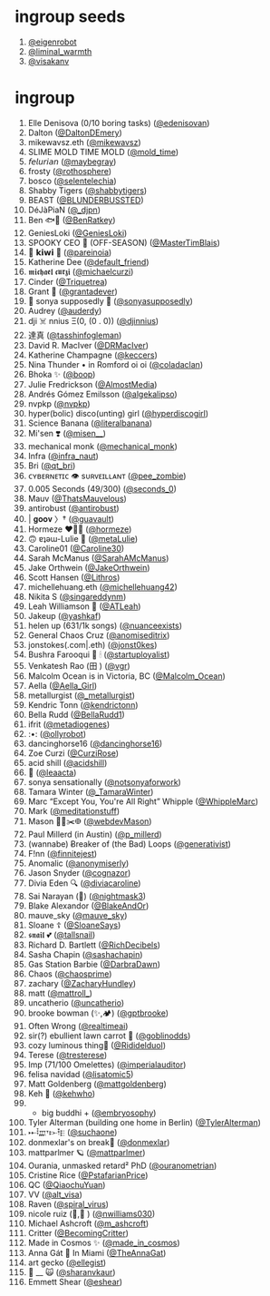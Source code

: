 # ingroup seeds
1. [@eigenrobot](https://twitter.com/eigenrobot)
1. [@liminal_warmth](https://twitter.com/liminal_warmth)
1. [@visakanv](https://twitter.com/visakanv)

# ingroup
1. Elle Denisova (0/10 boring tasks) ([@edenisovan](https://twitter.com/edenisovan))
1. Dalton ([@DaltonDEmery](https://twitter.com/DaltonDEmery))
1. mikewavsz.eth ([@mikewavsz](https://twitter.com/mikewavsz))
1. SLIME MOLD TIME MOLD ([@mold_time](https://twitter.com/mold_time))
1. 𝘧𝘦𝘭𝘶𝘳𝘪𝘢𝘯 ([@maybegray](https://twitter.com/maybegray))
1. frosty ([@rothosphere](https://twitter.com/rothosphere))
1. bosco ([@selentelechia](https://twitter.com/selentelechia))
1. Shabby Tigers ([@shabbytigers](https://twitter.com/shabbytigers))
1. BEAST ([@BLUNDERBUSSTED](https://twitter.com/BLUNDERBUSSTED))
1. DéJàPiaN ([@_djpn](https://twitter.com/_djpn))
1. Ben 🐟💙 ([@BenRatkey](https://twitter.com/BenRatkey))
1. GeniesLoki ([@GeniesLoki](https://twitter.com/GeniesLoki))
1. SPOOKY CEO 👻 (OFF-SEASON) ([@MasterTimBlais](https://twitter.com/MasterTimBlais))
1. 🐯 𝗸𝗶𝘄𝗶 🐯 ([@pareinoia](https://twitter.com/pareinoia))
1. Katherine Dee ([@default_friend](https://twitter.com/default_friend))
1. 𝖒𝖎𝖈𝖍𝖆𝖊𝖑 𝖈𝖚𝖗𝖟𝖎 ([@michaelcurzi](https://twitter.com/michaelcurzi))
1. Cinder ([@Triquetrea](https://twitter.com/Triquetrea))
1. Grant 🌄 ([@grantadever](https://twitter.com/grantadever))
1. 🎀 sonya supposedly 🤖 ([@sonyasupposedly](https://twitter.com/sonyasupposedly))
1. Audrey ([@auderdy](https://twitter.com/auderdy))
1. dji ☠️ nnius Ξ(0, (0 . 0)) ([@djinnius](https://twitter.com/djinnius))
1. 達真 ([@tasshinfogleman](https://twitter.com/tasshinfogleman))
1. David R. MacIver ([@DRMacIver](https://twitter.com/DRMacIver))
1. Katherine Champagne ([@keccers](https://twitter.com/keccers))
1. Nina Thunder • in Romford oi oi ([@coladaclan](https://twitter.com/coladaclan))
1. Bhoka ✨ ([@boop](https://twitter.com/boop))
1. Julie Fredrickson ([@AlmostMedia](https://twitter.com/AlmostMedia))
1. Andrés Gómez Emilsson ([@algekalipso](https://twitter.com/algekalipso))
1. nvpkp ([@nvpkp](https://twitter.com/nvpkp))
1. hyper(bolic) disco(unting) girl ([@hyperdiscogirl](https://twitter.com/hyperdiscogirl))
1. Science Banana ([@literalbanana](https://twitter.com/literalbanana))
1. Mi'sen ❣️ ([@misen__](https://twitter.com/misen__))
1. mechanical monk ([@mechanical_monk](https://twitter.com/mechanical_monk))
1. Infra ([@infra_naut](https://twitter.com/infra_naut))
1. Bri ([@qt_bri](https://twitter.com/qt_bri))
1. ᴄʏʙᴇʀɴᴇᴛɪᴄ 👁️ sᴜʀᴠᴇɪʟʟᴀɴᴛ ([@pee_zombie](https://twitter.com/pee_zombie))
1. 0.005 Seconds (49/300) ([@seconds_0](https://twitter.com/seconds_0))
1. Mauv ([@ThatsMauvelous](https://twitter.com/ThatsMauvelous))
1. antirobust ([@antirobust](https://twitter.com/antirobust))
1. | 𝐠𝐨𝐨𝐯 〉† ([@guavault](https://twitter.com/guavault))
1. Hormeze ❤️‍🔥🥲 ([@hormeze](https://twitter.com/hormeze))
1. 🙃 ɐʇǝɯ-Lulie 🚢 ([@metaLulie](https://twitter.com/metaLulie))
1. Caroline01 ([@Caroline30](https://twitter.com/Caroline30))
1. Sarah McManus ([@SarahAMcManus](https://twitter.com/SarahAMcManus))
1. Jake Orthwein ([@JakeOrthwein](https://twitter.com/JakeOrthwein))
1. Scott Hansen ([@Lithros](https://twitter.com/Lithros))
1. michellehuang.eth ([@michellehuang42](https://twitter.com/michellehuang42))
1. Nikita S ([@singareddynm](https://twitter.com/singareddynm))
1. Leah Williamson 🧤 ([@ATLeah](https://twitter.com/ATLeah))
1. Jakeup ([@yashkaf](https://twitter.com/yashkaf))
1. helen up (631/1k songs) ([@nuanceexists](https://twitter.com/nuanceexists))
1. General Chaos Cruz ([@anomiseditrix](https://twitter.com/anomiseditrix))
1. jonstokes(\.com|\.eth) ([@jonst0kes](https://twitter.com/jonst0kes))
1. Bushra Farooqui 📖 🕯 ([@startuployalist](https://twitter.com/startuployalist))
1. Venkatesh Rao (田 ) ([@vgr](https://twitter.com/vgr))
1. Malcolm Ocean is in Victoria, BC ([@Malcolm_Ocean](https://twitter.com/Malcolm_Ocean))
1. Aella ([@Aella_Girl](https://twitter.com/Aella_Girl))
1. metallurgist ([@_metallurgist](https://twitter.com/_metallurgist))
1. Kendric Tonn ([@kendrictonn](https://twitter.com/kendrictonn))
1. Bella Rudd ([@BellaRudd1](https://twitter.com/BellaRudd1))
1. ifrit ([@metadiogenes](https://twitter.com/metadiogenes))
1. :•: ([@ollyrobot](https://twitter.com/ollyrobot))
1. dancinghorse16 ([@dancinghorse16](https://twitter.com/dancinghorse16))
1. Zoe Curzi ([@CurziRose](https://twitter.com/CurziRose))
1. acid shill ([@acidshill](https://twitter.com/acidshill))
1. 🔪 ([@leaacta](https://twitter.com/leaacta))
1. sonya sensationally ([@notsonyaforwork](https://twitter.com/notsonyaforwork))
1. Tamara Winter ([@_TamaraWinter](https://twitter.com/_TamaraWinter))
1. Marc “Except You, You're All Right” Whipple ([@WhippleMarc](https://twitter.com/WhippleMarc))
1. Mark ([@meditationstuff](https://twitter.com/meditationstuff))
1. Mason 🏃‍♂️✂️𐃏 ([@webdevMason](https://twitter.com/webdevMason))
1. Paul Millerd (in Austin) ([@p_millerd](https://twitter.com/p_millerd))
1. (wannabe) Ƀreaker of (the Bad) Loops ([@generativist](https://twitter.com/generativist))
1. F!nn ([@finnitejest](https://twitter.com/finnitejest))
1. Anomalic ([@anonymiserly](https://twitter.com/anonymiserly))
1. Jason Snyder ([@cognazor](https://twitter.com/cognazor))
1. Divia Eden 🔍 ([@diviacaroline](https://twitter.com/diviacaroline))
1. Sai Narayan (🧘) ([@nightmask3](https://twitter.com/nightmask3))
1. Blake Alexandor ([@BlakeAndOr](https://twitter.com/BlakeAndOr))
1. mauve_sky ([@mauve_sky](https://twitter.com/mauve_sky))
1. Sloane ☦︎ ([@SloaneSays](https://twitter.com/SloaneSays))
1. 𝖘𝖓𝖆𝖎𝖑 💕 ([@tallsnail](https://twitter.com/tallsnail))
1. Richard D. Bartlett ([@RichDecibels](https://twitter.com/RichDecibels))
1. Sasha Chapin ([@sashachapin](https://twitter.com/sashachapin))
1. Gas Station Barbie ([@DarbraDawn](https://twitter.com/DarbraDawn))
1. Chaos ([@chaosprime](https://twitter.com/chaosprime))
1. zachary ([@ZacharyHundley](https://twitter.com/ZacharyHundley))
1. matt ([@mattroll_](https://twitter.com/mattroll_))
1. uncatherio ([@uncatherio](https://twitter.com/uncatherio))
1. brooke bowman (✨,🏕️) ([@gptbrooke](https://twitter.com/gptbrooke))
1. Often Wrong ([@realtimeai](https://twitter.com/realtimeai))
1. sir(?) ebullient lawn carrot 💎 ([@goblinodds](https://twitter.com/goblinodds))
1. cozy luminous thing💫 ([@Rididelduol](https://twitter.com/Rididelduol))
1. Terese ([@tresterese](https://twitter.com/tresterese))
1. Imp (71/100 Omelettes) ([@imperialauditor](https://twitter.com/imperialauditor))
1. felisa navidad ([@lisatomic5](https://twitter.com/lisatomic5))
1. Matt Goldenberg ([@mattgoldenberg](https://twitter.com/mattgoldenberg))
1. Keh 🍃 ([@kehwho](https://twitter.com/kehwho))
1. + big buddhi + ([@embryosophy](https://twitter.com/embryosophy))
1. Tyler Alterman (building one home in Berlin) ([@TylerAlterman](https://twitter.com/TylerAlterman))
1. 𐎀𐎃𐎄𐎟𐎋𐎇𐎅 ([@suchaone](https://twitter.com/suchaone))
1. donmexlar's on break🐇 ([@donmexlar](https://twitter.com/donmexlar))
1. mattparlmer 🪐 ([@mattparlmer](https://twitter.com/mattparlmer))
1. Ourania, unmasked retard² PhD ([@ouranometrian](https://twitter.com/ouranometrian))
1. Cristine Rice ([@PstafarianPrice](https://twitter.com/PstafarianPrice))
1. QC ([@QiaochuYuan](https://twitter.com/QiaochuYuan))
1. VV ([@alt_visa](https://twitter.com/alt_visa))
1. Raven ([@spiral_virus](https://twitter.com/spiral_virus))
1. nicole ruiz (📜,📜 ) ([@nwilliams030](https://twitter.com/nwilliams030))
1. Michael Ashcroft ([@m_ashcroft](https://twitter.com/m_ashcroft))
1. Critter ([@BecomingCritter](https://twitter.com/BecomingCritter))
1. Made in Cosmos ✨ ([@made_in_cosmos](https://twitter.com/made_in_cosmos))
1. Anna Gát 🧭 In Miami ([@TheAnnaGat](https://twitter.com/TheAnnaGat))
1. art gecko ([@ellegist](https://twitter.com/ellegist))
1. 🍍 __ 🙀 ([@sharanvkaur](https://twitter.com/sharanvkaur))
1. Emmett Shear ([@eshear](https://twitter.com/eshear))
